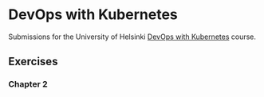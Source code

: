 # DevOps with Kubernetes

Submissions for the University of Helsinki [DevOps with Kubernetes](https://courses.mooc.fi/org/uh-cs/courses/devops-with-kubernetes) course.

## Exercises

### Chapter 2
